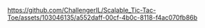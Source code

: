 

https://github.com/ChallengerIL/Scalable_Tic-Tac-Toe/assets/103046135/a552daff-00cf-4b0c-8118-f4ac070fb86b

